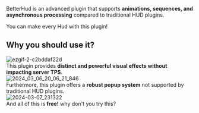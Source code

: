 BetterHud is an advanced plugin that supports **animations, sequences, and asynchronous processing** compared to traditional HUD plugins.  

You can make every Hud with this plugin!

## Why you should use it?
![ezgif-2-c2bddaf22d](https://github.com/toxicity188/BetterHud/assets/114675706/612dcfa5-f727-4a5d-a4d3-a1b14f3b7c46)  
This plugin provides **distinct and powerful visual effects without impacting server TPS**.  
![2024_03_06_20_06_21_846](https://github.com/toxicity188/BetterHud/assets/114675706/3bef5f14-9d94-498d-95f2-c484e5cc6ef1)  
Furthermore, this plugin offers a **robust popup system** not supported by traditional HUD plugins.  
![2024-03-07_231322](https://github.com/toxicity188/BetterHud/assets/114675706/da7746d2-4420-45f6-abd1-8e290319855a)  
And all of this is **free!** why don't you try this?

